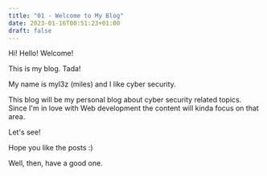```yaml
---
title: "01 - Welcome to My Blog"
date: 2023-01-16T00:51:23+01:00
draft: false
---
```


Hi! Hello! Welcome!

This is my blog. Tada!

My name is myl3z (miles) and I like cyber security.

This blog will be my personal blog about cyber security related topics. 
Since I'm in love with Web development the content will kinda focus on that area. 

Let's see!

Hope you like the posts :)

Well, then, have a good one.